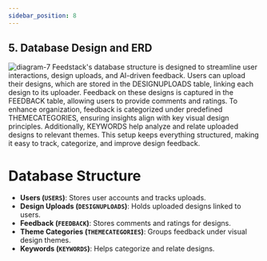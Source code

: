 ```yaml
---
sidebar_position: 8
---
```


## 5. Database Design and ERD
![diagram-7](https://github.com/user-attachments/assets/f0f789e2-c525-475d-9650-d301cfc34ac8)
Feedstack's database structure is designed to streamline user interactions, design uploads, and AI-driven feedback. Users can upload their designs, which are stored in the DESIGNUPLOADS table, linking each design to its uploader. Feedback on these designs is captured in the FEEDBACK table, allowing users to provide comments and ratings. To enhance organization, feedback is categorized under predefined THEMECATEGORIES, ensuring insights align with key visual design principles. Additionally, KEYWORDS help analyze and relate uploaded designs to relevant themes. This setup keeps everything structured, making it easy to track, categorize, and improve design feedback.

# Database Structure

- **Users (`USERS`)**: Stores user accounts and tracks uploads.
- **Design Uploads (`DESIGNUPLOADS`)**: Holds uploaded designs linked to users.
- **Feedback (`FEEDBACK`)**: Stores comments and ratings for designs.
- **Theme Categories (`THEMECATEGORIES`)**: Groups feedback under visual design  themes.
- **Keywords (`KEYWORDS`)**: Helps categorize and relate designs.